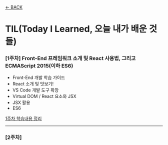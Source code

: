 [← BACK](../README.md)

# TIL(Today I Learned, 오늘 내가 배운 것들)

### [1주차] Front-End 프레임워크 소개 및 React 사용법, 그리고 ECMAScript 2015(이하 ES6) 
+ Front-End 개발 학습 가이드
+ React 소개 및 맛보기!
+ VS Code 개발 도구 확장
+ Virtual DOM / React 요소와 JSX
+ JSX 활용
+ ES6

[1주차 학습내용 정리](./D01.md)

---------------------------------------

### [2주차]